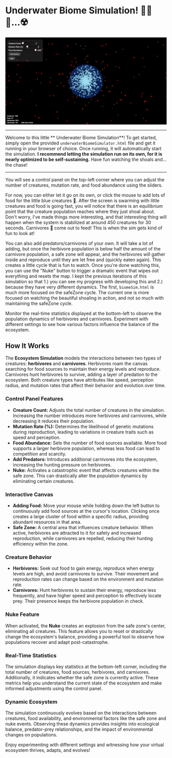 # Underwater Biome Simulation! 🌊🦈🐠...☢️

![BiomeSim](biome.png)
-- --
Welcome to this little ** Underwater Biome Simulation**! To get started, simply open the provided `underwaterBiomeSimulator.html` file and get it running in your browser of choice. Once running, it will automatically start the simulation. **I recommend letting the simulation run on its own, for it is nearly optimized to be self-sustaining.** Have fun watching the shoals and... the chase!
-- --
You will see a control panel on the top-left corner where you can adjust the number of creatures, mutation rate, and food abundance using the sliders. 

For now, you can either let it go on its own, or click the mouse to add lots of food for the little blue creatures 🐠. After the screen is swarming with little creatures and food is going fast, you will notice that there is an equilibrium point that the creature population reaches where they just shoal about. Don't worry, I've made things more interesting, and that interesting thing will happen when the system is stabilized at around 450 creatures for 30 seconds. Carnivores 🦈 come out to feed! This is when the sim gets kind of fun to look at!

You can also add predators/carnivores of your own. It will take a lot of adding, but once the herbivore population is below half the amount of the carnivore population, a safe zone will appear, and the herbivores will gather inside and reproduce until they are let free and (quickly eaten again). This creates a little cycle that is fun to watch. Once you're done watching this, you can use the "Nuke" button to trigger a dramatic event that wipes out everything and resets the map. I kept the previous iterations of this simulation so that 1.) you can see my progress with developing this and 2.) because they have very different dynamics. The first, `biomeSim.html` is much more focused on the safeZone cycle. The current one is more focused on watching the beautiful shoaling in action, and not so much with maintaining the safeZone cycle.  

Monitor the real-time statistics displayed at the bottom-left to observe the population dynamics of herbivores and carnivores. Experiment with different settings to see how various factors influence the balance of the ecosystem. 

## How It Works

The **Ecosystem Simulation** models the interactions between two types of creatures: **herbivores** and **carnivores**. Herbivores roam the canvas searching for food sources to maintain their energy levels and reproduce. Carnivores hunt herbivores to survive, adding a layer of predation to the ecosystem. Both creature types have attributes like speed, perception radius, and mutation rates that affect their behavior and evolution over time.

### Control Panel Features

- **Creature Count:** Adjusts the total number of creatures in the simulation. Increasing the number introduces more herbivores and carnivores, while decreasing it reduces their population.
- **Mutation Rate (%):** Determines the likelihood of genetic mutations during reproduction, leading to variations in creature traits such as speed and perception.
- **Food Abundance:** Sets the number of food sources available. More food supports a larger herbivore population, whereas less food can lead to competition and scarcity.
- **Add Predators:** Introduces additional carnivores into the ecosystem, increasing the hunting pressure on herbivores.
- **Nuke:** Activates a catastrophic event that affects creatures within the safe zone. This can drastically alter the population dynamics by eliminating certain creatures.

### Interactive Canvas

- **Adding Food:** Move your mouse while holding down the left button to continuously add food sources at the cursor's location. Clicking once creates a large cluster of food within a specific radius, providing abundant resources in that area.
- **Safe Zone:** A central area that influences creature behavior. When active, herbivores are attracted to it for safety and increased reproduction, while carnivores are repelled, reducing their hunting efficiency within the zone.

### Creature Behavior

- **Herbivores:** Seek out food to gain energy, reproduce when energy levels are high, and avoid carnivores to survive. Their movement and reproduction rates can change based on the environment and mutation rate.
- **Carnivores:** Hunt herbivores to sustain their energy, reproduce less frequently, and have higher speed and perception to effectively locate prey. Their presence keeps the herbivore population in check.

### Nuke Feature

When activated, the **Nuke** creates an explosion from the safe zone's center, eliminating all creatures. This feature allows you to reset or drastically change the ecosystem's balance, providing a powerful tool to observe how populations recover and adapt post-catastrophe.

### Real-Time Statistics

The simulation displays key statistics at the bottom-left corner, including the total number of creatures, food sources, herbivores, and carnivores. Additionally, it indicates whether the safe zone is currently active. These metrics help you understand the current state of the ecosystem and make informed adjustments using the control panel.

### Dynamic Ecosystem

The simulation continuously evolves based on the interactions between creatures, food availability, and environmental factors like the safe zone and nuke events. Observing these dynamics provides insights into ecological balance, predator-prey relationships, and the impact of environmental changes on populations.

Enjoy experimenting with different settings and witnessing how your virtual ecosystem thrives, adapts, and evolves!
